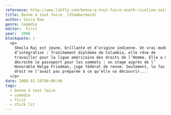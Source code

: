 ```yaml
---
reference: http://www.libfly.com/bonne-a-tout-faire-anath-riveline-saira-rao-livre-911277.html
title: Bonne à tout faire  (Chambermaid)
author: Saira Rao
genre: Comédie
editor:  First
year:  2008
blockquote: |-
  <p>
    Sheila Raj est jeune, brillante et d’origine indienne. Un vrai modèle
    d’intégration : fraîchement diplômée de Columbia, elle rêve de
    travailler pour la ligue américaine des droits de l’Homme. Elle a même
    décroché le passeport pour les sommets : un stage auprès de l’
    Honorable Helga Friedman, juge fédéral de renom. Seulement, la fac de
    droit ne l’avait pas préparée à ce qu’elle va découvrir...
  </p>
date: 2008-01-10T00:00:00
tags:
  - bonne à tout faire
  - comédie
  - first
  - chick lit
---
```

